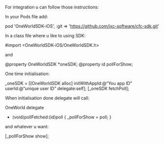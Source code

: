 For integration u can follow those instructions:

In your Pods file add:

pod 'OneWorldSDK-iOS', :git => 'https://github.com/ixc-software/cfc-sdk.git'

In a class file where u like to using SDK:

 #import <OneWorldSDK-iOS/OneWorldSDK.h>

and

@property OneWorldSDK *oneSDK;
@property id<OWPoll> pollForShow;

One time initialisation:

_oneSDK = [[OneWorldSDK alloc] initWithAppId:@“You app ID”                                                                      							userId:@“unique user ID” 
				      delegate:self];
[_oneSDK fetchPoll];

When initialisation done delegate will call:

OneWorld delegate
- (void)pollFetched:(id<OWPoll>)poll
{
    _pollForShow = poll;
}

and whatever u want:

[_pollForShow show];


